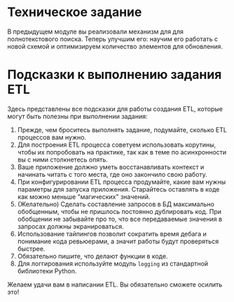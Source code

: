 # Техническое задание
В предыдущем модуле вы реализовали механизм для для полнотекстового поиска. Теперь улучшим его: научим его работать 
с новой схемой и оптимизируем количество элементов для обновления.

# Подсказки к выполнению задания ETL

Здесь представлены все подсказки для работы создания ETL, которые могут быть полезны при выполнении задания:

1. Прежде, чем броситесь выполнять задание, подумайте, сколько ETL процессов вам нужно.
2. Для построения ETL процесса советуем использовать корутины, чтобы их попробовать на практике, так как в теме по 
асинхронности вы с ними столкнетесь опять.
3. Ваше приложение должно уметь восстанавливать контекст и начинать читать с того места, где оно закончило свою работу.
4. При конфигурировании ETL процесса продумайте, какие вам нужны параметры для запуска приложения. Старайтесь оставлять 
в коде как можно меньше "магических" значений.
5. (Желательно) Сделать составление запросов в БД максимально обобщенным, чтобы не пришлось постоянно дублировать код. 
При обобщении не забывайте про то, что все передаваемые значения в запросах должны экранироваться.
6. Использование тайпингов позволит сократить время дебага и понимание кода ревьюерами, а значит работы будут проверяться 
быстрее.
7. Обязательно пишите, что делают функции в коде.
8. Для логгирования используйте модуль `logging` из стандартной библиотеки Python.

Желаем удачи вам в написании ETL. Вы обязательно сможете осилить это!
